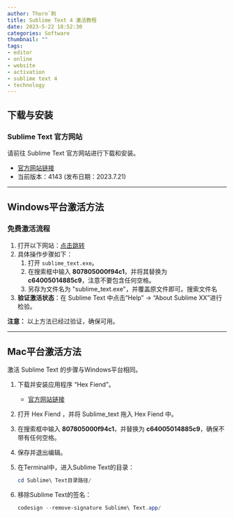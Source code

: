 ```yaml
---
author: Thorn`刺
title: Sublime Text 4 激活教程
date: 2023-5-22 18:52:30
categories: Software
thumbnail: ""
tags:
- editor
- online
- website
- activation
- sublime text 4
- technology
---
```


## 下载与安装

### Sublime Text 官方网站

请前往 Sublime Text 官方网站进行下载和安装。

- [官方网站链接](https://www.sublimetext.com/)
- 当前版本：4143 (发布日期：2023.7.21)

------

## Windows平台激活方法

### 免费激活流程

1. 打开以下网站：[点击跳转](https://www.hexed.it/)
2. 具体操作步骤如下：
   1. 打开 `sublime_text.exe`。
   2. 在搜索框中输入 **807805000f94c1**，并将其替换为 **c64005014885c9**，注意不要包含任何空格。
   3. 另存为文件名为 "sublime_text.exe"，并覆盖原文件即可。搜索文件名
3. **验证激活状态**：在 Sublime Text 中点击“Help” -> “About Sublime XX”进行检验。

**注意：** 以上方法已经过验证，确保可用。

------

## Mac平台激活方法

激活 Sublime Text 的步骤与Windows平台相同。

1. 下载并安装应用程序 “Hex Fiend”。

   - [官方网站链接](https://hexfiend.com/)

2. 打开 Hex Fiend ，并将 Sublime_text 拖入 Hex Fiend 中。

3. 在搜索框中输入 **807805000f94c1**，并替换为 **c64005014885c9**，确保不带有任何空格。

4. 保存并退出编辑。

5. 在Terminal中，进入Sublime Text的目录：

   ```powershell
   cd Sublime\ Text目录路径/
   ```

6. 移除Sublime Text的签名：

   ```powershell
   codesign --remove-signature Sublime\ Text.app/
   ```
